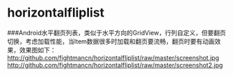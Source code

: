 # horizontalfliplist
###Android水平翻页列表，类似于水平方向的GridView，行列自定义，但要翻页切换，考虑加载性能，当Item数据很多时加载和翻页要流畅，翻页时要有动画效果，效果图如下：
http://github.com/fightmancn/horizontalfliplist/raw/master/screenshot.jpg
http://github.com/fightmancn/horizontalfliplist/raw/master/screenshot2.jpg

